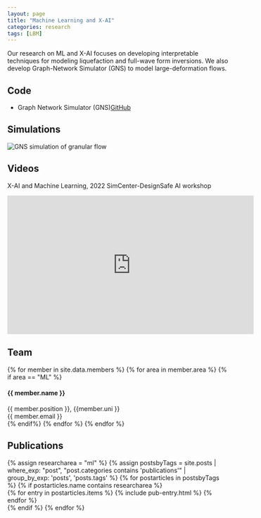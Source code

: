 ```yaml
---
layout: page
title: "Machine Learning and X-AI"
categories: research
tags: [LBM]
---
```


Our research on ML and X-AI focuses on developing interpretable techniques for modeling liquefaction and full-wave form inversions. We also develop Graph-Network Simulator (GNS) to model large-deformation flows.


## Code

* Graph Network Simulator (GNS)[GitHub](https://www.github.com/geoelements/gns) 

## Simulations

![GNS simulation of granular flow](https://raw.githubusercontent.com/geoelements/gns/main/figs/rollout_0.gif)

## Videos
X-AI and Machine Learning, 2022 SimCenter-DesignSafe AI workshop
<iframe width="560" height="315" src="https://www.youtube.com/embed/NO8D_vyFzBE" title="YouTube video player" frameborder="0" allow="accelerometer; autoplay; clipboard-write; encrypted-media; gyroscope; picture-in-picture" allowfullscreen></iframe>

## Team
<!-- Team filled from _data/members.yaml-->
   <div class="team">
    {% for member in site.data.members %}
      {% for area in member.area %}
        {% if area == "ML" %}
          <div class="user">
            <div class="userimg" style="background-image:url('{{ site.baseurl }}/images/geoelements/team/{{ member.image }}')">
            </div>
            <h4>{{ member.name }}</h4>	
            {{ member.position }}, {{member.uni }}<br/>
	 <a h   ref="mailto:{{ member.email }}">{{ member.email }}</a>
          </div>
        {% endif%}
      {% endfor %}
    {% endfor %}
   </div>
<!-- End team -->

## Publications
<!-- Publications filled automatically -->
<div class="publications">
{% assign researcharea = "ml" %}
{% assign postsbyTags = site.posts | where_exp: "post", "post.categories contains 'publications'" |
group_by_exp:
'posts', 'posts.tags' %}
{% for postarticles in postsbyTags %}
  {% if postarticles.name contains researcharea %}
    <div class="entries-{{ page.entries_layout | default: 'list' }}">
    {% for entry in postarticles.items %}
      {% include pub-entry.html %}
    {% endfor %}
    </div>
  {% endif %}
{% endfor %}
</div>